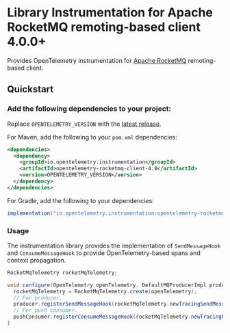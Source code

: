 # Library Instrumentation for Apache RocketMQ remoting-based client 4.0.0+

Provides OpenTelemetry instrumentation for [Apache RocketMQ](https://rocketmq.apache.org/) remoting-based client.

## Quickstart

### Add the following dependencies to your project:

Replace `OPENTELEMETRY_VERSION` with the [latest release](https://search.maven.org/search?q=g:io.opentelemetry.instrumentation%20AND%20a:opentelemetry-rocketmq-client-4.8).

For Maven, add the following to your `pom.xml` dependencies:

```xml
<dependencies>
  <dependency>
    <groupId>io.opentelemetry.instrumentation</groupId>
    <artifactId>opentelemetry-rocketmq-client-4.8</artifactId>
    <version>OPENTELEMETRY_VERSION</version>
  </dependency>
</dependencies>
```

For Gradle, add the following to your dependencies:

```groovy
implementation("io.opentelemetry.instrumentation:opentelemetry-rocketmq-client-4.8:OPENTELEMETRY_VERSION")
```

### Usage

The instrumentation library provides the implementation of `SendMessageHook` and `ConsumeMessageHook` to provide OpenTelemetry-based spans and context propagation.

```java
RocketMqTelemetry rocketMqTelemetry;

void configure(OpenTelemetry openTelemetry, DefaultMQProducerImpl producer, DefaultMQPushConsumerImpl pushConsumer) {
  rocketMqTelemetry = RocketMqTelemetry.create(openTelemetry);
  // For producer.
  producer.registerSendMessageHook(rocketMqTelemetry.newTracingSendMessageHook());
  // For push consumer.
  pushConsumer.registerConsumeMessageHook(rocketMqTelemetry.newTracingConsumeMessageHook());
}
```
